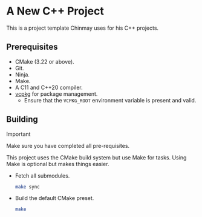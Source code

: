 # A New C++ Project

This is a project template Chinmay uses for his C++ projects.

## Prerequisites

* CMake (3.22 or above).
* Git.
* Ninja.
* Make.
* A C11 and C++20 compiler.
* [vcpkg](https://vcpkg.io/en/index.html) for package management.
  * Ensure that the `VCPKG_ROOT` environment variable is present and valid.

## Building

> [!IMPORTANT]
> Make sure you have completed all pre-requisites.

This project uses the CMake build system but use Make for tasks. Using Make is optional but makes things easier.

* Fetch all submodules.
  ```sh
  make sync
  ```
* Build the default CMake preset.
  ```sh
  make
  ```
